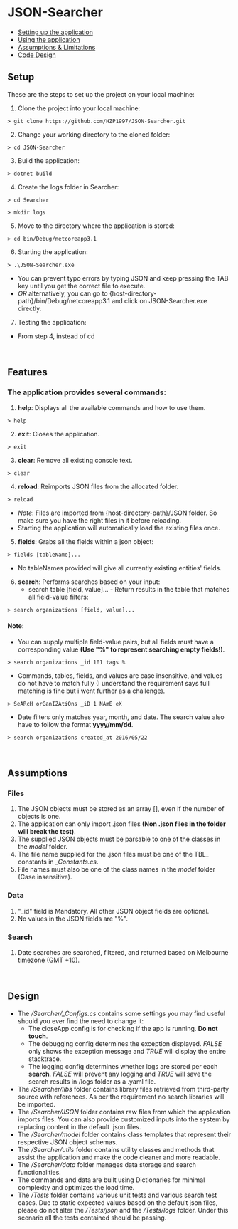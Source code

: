 # JSON-Searcher

* [Setting up the application](#Setup)
* [Using the application](#Features)
* [Assumptions & Limitations](#Assumptions)
* [Code Design](#Design)

## Setup
These are the steps to set up the project on your local machine:
1. Clone the project into your local machine:
```
> git clone https://github.com/HZP1997/JSON-Searcher.git
```
2. Change your working directory to the cloned folder:
```
> cd JSON-Searcher
```
3. Build the application:
```
> dotnet build
```
4. Create the logs folder in Searcher:
```
> cd Searcher
```
```
> mkdir logs
```
5. Move to the directory where the application is stored:
```
> cd bin/Debug/netcoreapp3.1
```
6. Starting the application:
```
> .\JSON-Searcher.exe
```
* You can prevent typo errors by typing JSON and keep pressing the TAB key until you get the correct file to execute.
* *OR* alternatively, you can go to {host-directory-path}/bin/Debug/netcoreapp3.1 and click on JSON-Searcher.exe directly.  

7. Testing the application:
* From step 4, instead of cd

&nbsp;
## Features
### The application provides several commands:
1.  **help**: Displays all the available commands and how to use them.
```
> help
```
2.  **exit**: Closes the application.
```
> exit
```
3. **clear**: Remove all existing console text.
```
> clear
```
4. **reload**: Reimports JSON files from the allocated folder.
```
> reload
```
  * *Note*: Files are imported from {host-directory-path}/JSON folder. So make sure you have the right files in it before reloading.
  * Starting the application will automatically load the existing files once.

5. **fields**: Grabs all the fields within a json object:
```
> fields [tableName]...
```
  * No tableNames provided will give all currently existing entities' fields.
6. **search**: Performs searches based on your input:
    * search table [field, value]... - Return results in the table that matches all field-value filters:
```
> search organizations [field, value]...
```
#### Note:
  - You can supply multiple field-value pairs, but all fields must have a corresponding value **(Use "%" to represent searching empty fields!)**.
```
> search organizations _id 101 tags %
```
  * Commands, tables, fields, and values are case insensitive, and values do not have to match fully (I understand the requirement says full matching is fine but i went further as a challenge).
```
> SeARcH orGanIZAtiOns _iD 1 NAmE eX
```
  * Date filters only matches year, month, and date. The search value also have to follow the format **yyyy/mm/dd**.
```
> search organizations created_at 2016/05/22
```

&nbsp;
## Assumptions
### Files
  1. The JSON objects must be stored as an array [], even if the number of objects is one.
  2. The application can only import .json files **(Non .json files in the folder will break the test)**.
  3. The supplied JSON objects must be parsable to one of the classes in the *model* folder.
  4. The file name supplied for the .json files must be one of the TBL_ constants in *_Constants.cs*.
  5. File names must also be one of the class names in the *model* folder (Case insensitive).
### Data
  1. "_id" field is Mandatory. All other JSON object fields are optional.
  2. No values in the JSON fields are "%".
### Search
  1. Date searches are searched, filtered, and returned based on Melbourne timezone (GMT +10).

&nbsp;
## Design
  * The */Searcher/_Configs.cs* contains some settings you may find useful should you ever find the need to change it:
    - The closeApp config is for checking if the app is running. **Do not touch**.
    - The debugging config determines the exception displayed. *FALSE* only shows the exception message and *TRUE* will display the entire stacktrace.
    - The logging config determines whether logs are stored per each **search**. *FALSE* will prevent any logging and *TRUE* will save the search results in /logs folder as a .yaml file.
  * The */Searcher/libs* folder contains library files retrieved from third-party source with references. As per the requirement no search libraries will be imported.
  * The */Searcher/JSON* folder contains raw files from which the application imports files. You can also provide customized inputs into the system by replacing content in the default .json files.
  * The */Searcher/model* folder contains class templates that represent their respective JSON object schemas.
  * The */Searcher/utils* folder contains utility classes and methods that assist the application and make the code cleaner and more readable.
  * The */Searcher/data* folder manages data storage and search functionalities.
  * The commands and data are built using Dictionaries for minimal complexity and optimizes the load time.
  * The */Tests* folder contains various unit tests and various search test cases. Due to static expected values based on the default json files, please do not alter the */Tests/json* and the */Tests/logs* folder. Under this scenario all the tests contained should be passing.
